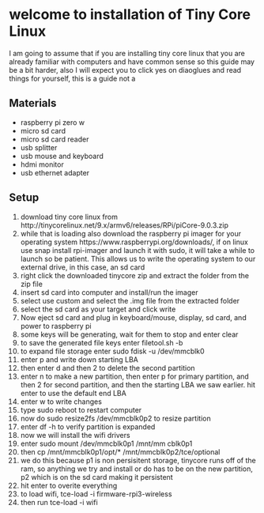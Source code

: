 <h1>welcome to installation of Tiny Core Linux</h1>
<p>I am going to assume that if you are installing tiny core linux that you are already familiar with computers and have common sense so this guide may be a bit harder, also I will expect you to click yes on diaoglues and read things for yourself, this is a guide not a </p>
<h2>Materials</h2>
<ul>
  <li>raspberry pi zero w</li>
  <li> micro sd card</li>
  <li>micro sd card reader</li>
  <li>usb splitter</li>
  <li>usb mouse and keyboard</li>
  <li>hdmi monitor</li>
  <li>usb ethernet adapter</li>
</ul>
<h2>Setup</h2>
<ol>
	<li>download tiny core linux from http://tinycorelinux.net/9.x/armv6/releases/RPi/piCore-9.0.3.zip</li>
	<li>while that is loading also download the raspberry pi imager for your operating system https://www.raspberrypi.org/downloads/, if on linux use snap install rpi-imager and launch it with sudo, it will take a while to launch so be patient. This allows us to write the operating system to our external drive, in this case, an sd card</li>
	<li>right click the downloaded tinycore zip and extract the folder from the zip file</li>
	<li>insert sd card into computer and install/run the imager</li>
	<li>select use custom and select the .img file from the extracted folder</li>
	<li>select the sd card as your target and click write</li>
	<li>Now eject sd card and plug in keyboard/mouse, display, sd card, and power to raspberry pi</li>
	<li>some keys will be generating, wait for them to stop and enter clear</li>
	<li>to save the generated file keys enter filetool.sh -b</li>
	<li>to expand file storage enter sudo fdisk -u /dev/mmcblk0</li>
	<li>enter p and write down starting LBA</li>
	<li>then enter d and then 2 to delete the second partition</li>
	<li>enter n to make a new partition, then enter p for primary partition, and then 2 for second partition, and then the starting LBA we saw earlier. hit enter to use the default end LBA</li>
	<li>enter w to write changes</li>
	<li>type sudo reboot to restart computer</li>
	<li>now do sudo resize2fs /dev/mmcblk0p2 to resize partition</li>
	<li>enter df -h to verify partition is expanded</li>
	<li>now we will install the wifi drivers</li>
	<li>enter sudo mount /dev/mmcblk0p1 /mnt/mm cblk0p1</li>
	<li>then cp /mnt/mmcblk0p1/opt/* /mnt/mmcblk0p2/tce/optional</li>
	<li>we do this because p1 is non persisitent storage, tinycore runs off of the ram, so anything we try and install or do has to be on the new partition, p2 which is on the sd card making it persistent</li>
	<li>hit enter to overite everything</li>
	<li>to load wifi, tce-load -i firmware-rpi3-wireless</li>
	<li>then run tce-load -i wifi</li>
	
